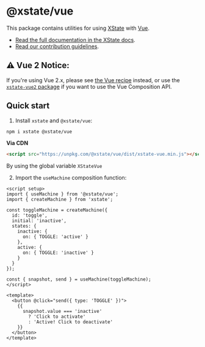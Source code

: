 # @xstate/vue

This package contains utilities for using [XState](https://github.com/statelyai/xstate) with [Vue](https://github.com/vuejs/vue).

- [Read the full documentation in the XState docs](https://stately.ai/docs/xstate-vue).
- [Read our contribution guidelines](https://github.com/statelyai/xstate/blob/main/CONTRIBUTING.md).

## :warning: Vue 2 Notice:

If you're using Vue 2.x, please see [the Vue recipe](https://xstate.js.org/docs/recipes/vue.html) instead, or use the [`xstate-vue2` package](https://github.com/ChrisShank/xstate-vue2) if you want to use the Vue Composition API.

## Quick start

1. Install `xstate` and `@xstate/vue`:

```bash
npm i xstate @xstate/vue
```

**Via CDN**

```html
<script src="https://unpkg.com/@xstate/vue/dist/xstate-vue.min.js"></script>
```

By using the global variable `XStateVue`

2. Import the `useMachine` composition function:

```vue
<script setup>
import { useMachine } from '@xstate/vue';
import { createMachine } from 'xstate';

const toggleMachine = createMachine({
  id: 'toggle',
  initial: 'inactive',
  states: {
    inactive: {
      on: { TOGGLE: 'active' }
    },
    active: {
      on: { TOGGLE: 'inactive' }
    }
  }
});

const { snapshot, send } = useMachine(toggleMachine);
</script>

<template>
  <button @click="send({ type: 'TOGGLE' })">
    {{
      snapshot.value === 'inactive'
        ? 'Click to activate'
        : 'Active! Click to deactivate'
    }}
  </button>
</template>
```
